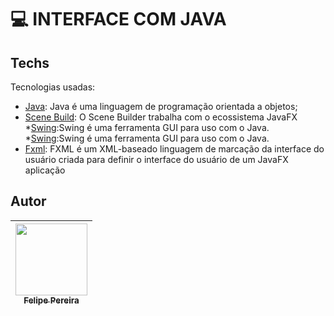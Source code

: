# 💻​ INTERFACE COM JAVA



## Techs

Tecnologias usadas:

* [Java](https://www.oracle.com/br/java/): Java é uma linguagem de programação orientada a objetos;
* [Scene Build](https://gluonhq.com/products/scene-builder/): O Scene Builder trabalha com o ecossistema JavaFX
*[Swing](https://www.devmedia.com.br/java-swing-conheca-os-componentes-jtextfield-e-jformattedtextfield/30981):Swing é uma ferramenta GUI para uso com o Java.
*[Swing](https://www.devmedia.com.br/java-swing-conheca-os-componentes-jtextfield-e-jformattedtextfield/30981):Swing é uma ferramenta GUI para uso com o Java.
* [Fxml](https://docs.oracle.com/javafx/2/get_started/fxml_tutorial.htmL): FXML é um XML-baseado linguagem de marcação da interface do usuário criada para definir o interface do usuário de um JavaFX aplicação
## Autor

| [<img src="https://cdn.discordapp.com/attachments/920700154204553226/1013985974004502640/unknown.png" width=115><br><sub>Felipe Pereira</sub>](https://github.com/felipepx) |
| :-------------------------------------------------------------------------------------------------------------------------------------------------------------------------: |
